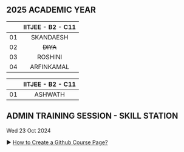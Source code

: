 ## 2025 ACADEMIC YEAR 

|    |  IITJEE \- B2 \- C11|      
| -- | :-----------------: | 
| 01 | SKANDAESH |
| 02 | ~~DIYA~~ |
| 03 | ROSHINI |
| 04 | ARFINKAMAL |

|    |  IITJEE \- B2 \- C11|   
| -- | :-----------------: | 
| 01 | ASHWATH |

## ADMIN TRAINING SESSION - SKILL STATION 

Wed 23 Oct 2024

▶️ [How to Create a Github Course Page?](https://youtu.be/wn_yz1gO6lo)
